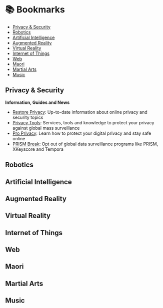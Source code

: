 # :books: Bookmarks

- [Privacy & Security](#privacy-and-security)
- [Robotics](#robotics)
- [Artificial Intelligence](#artificial-intelligence)
- [Augmented Reality](#augmented-reality)
- [Virtual Reality](#virtual-reality)
- [Internet of Things](#internet-of-things)
- [Web](#web)
- [Maori](#maori)
- [Martial Arts](#martial-arts)
- [Music](#music)

## Privacy & Security

**Information, Guides and News**
- [Restore Privacy](https://restoreprivacy.com/): Up-to-date information about online privacy and security topics
- [Privacy Tools](https://www.privacytools.io/): Services, tools and knowledge to protect your privacy against global mass surveillance
- [Pro Privacy](https://proprivacy.com/): Learn how to protect your digital privacy and stay safe online
- [PRISM Break](https://prism-break.org/en/): Opt out of global data surveillance programs like PRISM, XKeyscore and Tempora

## Robotics
## Artificial Intelligence
## Augmented Reality
## Virtual Reality
## Internet of Things
## Web
## Maori
## Martial Arts
## Music

